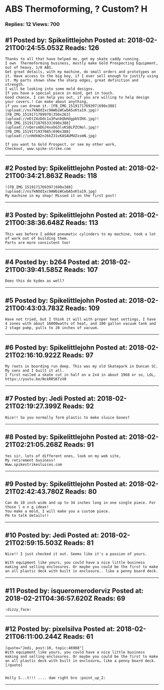 # ABS Thermoforming, ? Custom? H

### Replies: 12 Views: 700

## \#1 Posted by: Spikelittlejohn Posted at: 2018-02-21T00:24:55.053Z Reads: 126

```
Thanks to all that have helped me, get my skate caddy running.
I own  Thermoforming business, mostly make Gold Prospecting Equipment, out of heavy, 1/8 ABS.
Get great details, with my machine, do small orders and prototypes on it. Have access to the big boy, if I ever sell enough to justify using it. My parts shown show the sharp edges, great definition and strength.
I will be looking into some mold designs.
If you have a special piece in mind, get in touch.
Good chance, I can help you out, if you are willing to help design your covers.! Can make about anything,
if you can dream it. [FB_IMG_1519171769397|690x388](upload://ns7kNOdIxc9AWbiWCwbA5xKta19.jpg)![FB_IMG_1519171789970|350x263](upload://eEtZ4zDdc1u3FwnbQbHdgpbVZHX.jpg)![FB_IMG_1519171876533|690x388](upload://vQersmDGJ4xxbG3lvKS8LPZCNol.jpg)![FB_IMG_1519171937085|690x388](upload://inHdkW2nJ6kZ31vKASAUMUZxsmN.jpg) 

If you want to Gold Prospect, or see my other work, 
Checkout, www.spike-strike.com
```

---
## \#2 Posted by: Spikelittlejohn Posted at: 2018-02-21T00:34:21.863Z Reads: 118

```
![FB_IMG_1519171769397|690x388](upload://ns7kNOdIxc9AWbiWCwbA5xKta19.jpg)
My machine in my shop! Missed it on the first post!
```

---
## \#3 Posted by: Spikelittlejohn Posted at: 2018-02-21T00:38:36.648Z Reads: 113

```
This was before I added pneumatic cylinders to my machine, took a lot of work out of building them.
Parts are more consistent too!
```

---
## \#4 Posted by: b264 Posted at: 2018-02-21T00:39:41.585Z Reads: 107

```
Does this do kydex as well?
```

---
## \#5 Posted by: Spikelittlejohn Posted at: 2018-02-21T00:43:03.783Z Reads: 109

```
Have not tried, but I think it will with proper heat settings, I have 4 zones with about 16000watts of heat, and 100 gallon vacuum tank and 2 stage pump, pulls to 28 inches of vacuum.
```

---
## \#6 Posted by: Spikelittlejohn Posted at: 2018-02-21T02:16:10.922Z Reads: 97

```
My roots in boarding run deep. This was my old Skatepark in Duncan SC. My sons and I built it all.
I first nailed a skate cut in half on a 2x4 in about 1968 or so, LOL, 
https://youtu.be/NckRRSKTzV0
```

---
## \#7 Posted by: Jedi Posted at: 2018-02-21T02:19:27.399Z Reads: 92

```
Nice!! So you normally form plastic to make sluice boxes?
```

---
## \#8 Posted by: Spikelittlejohn Posted at: 2018-02-21T02:21:05.268Z Reads: 91

```
Yes sir, lots of different ones, look on my web site, 
My retirement business!
Www.spikestrikesluices.com
```

---
## \#9 Posted by: Spikelittlejohn Posted at: 2018-02-21T02:42:43.780Z Reads: 80

```
Can do 10 inch wide and up to 34 inches long in one single piece. For those l o n g ideas!
You make a mold, I will make you a custom piece.
Pm to talk details!!
```

---
## \#10 Posted by: Jedi Posted at: 2018-02-21T02:59:15.503Z Reads: 81

```
Nice!! I just checked it out. Seems like it's a passion of yours. 

With equipment like yours, you could have a nice little business making and selling enclosures. Or maybe you could be the first to make an all plastic deck with built in enclosure.. like a penny board deck.
```

---
## \#11 Posted by: isqueromeroderviz Posted at: 2018-02-21T04:36:57.620Z Reads: 69

```
:dizzy_face:
```

---
## \#12 Posted by: pixelsilva Posted at: 2018-02-21T06:11:00.244Z Reads: 61

```
[quote="Jedi, post:10, topic:46988"]
With equipment like yours, you could have a nice little business making and selling enclosures. Or maybe you could be the first to make an all plastic deck with built in enclosure… like a penny board deck.
[/quote]


Holly S...t!!! .... dam right bro :point_up_2:
```

---
